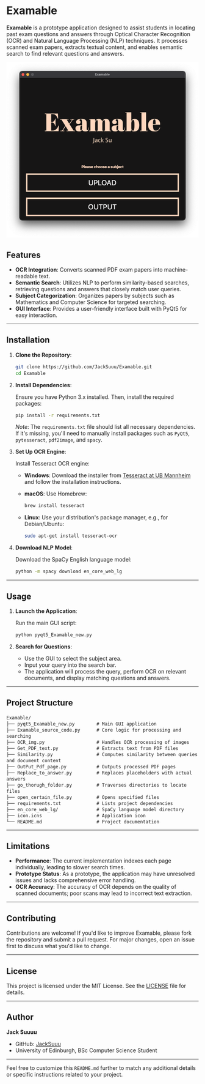 # Examable

**Examable** is a prototype application designed to assist students in locating past exam questions and answers through Optical Character Recognition (OCR) and Natural Language Processing (NLP) techniques. It processes scanned exam papers, extracts textual content, and enables semantic search to find relevant questions and answers.

![alt text](Assets/app.png)

## Features

- **OCR Integration**: Converts scanned PDF exam papers into machine-readable text.
- **Semantic Search**: Utilizes NLP to perform similarity-based searches, retrieving questions and answers that closely match user queries.
- **Subject Categorization**: Organizes papers by subjects such as Mathematics and Computer Science for targeted searching.
- **GUI Interface**: Provides a user-friendly interface built with PyQt5 for easy interaction.

---

## Installation

1. **Clone the Repository**:

   ```bash
   git clone https://github.com/JackSuuu/Examable.git
   cd Examable
   ```

2. **Install Dependencies**:

   Ensure you have Python 3.x installed. Then, install the required packages:

   ```bash
   pip install -r requirements.txt
   ```

   *Note*: The `requirements.txt` file should list all necessary dependencies. If it's missing, you'll need to manually install packages such as `PyQt5`, `pytesseract`, `pdf2image`, and `spacy`.

3. **Set Up OCR Engine**:

   Install Tesseract OCR engine:

   - **Windows**: Download the installer from [Tesseract at UB Mannheim](https://github.com/UB-Mannheim/tesseract/wiki) and follow the installation instructions.
   - **macOS**: Use Homebrew:

     ```bash
     brew install tesseract
     ```

   - **Linux**: Use your distribution's package manager, e.g., for Debian/Ubuntu:

     ```bash
     sudo apt-get install tesseract-ocr
     ```

4. **Download NLP Model**:

   Download the SpaCy English language model:

   ```bash
   python -m spacy download en_core_web_lg
   ```

---

## Usage

1. **Launch the Application**:

   Run the main GUI script:

   ```bash
   python pyqt5_Examable_new.py
   ```

2. **Search for Questions**:

   - Use the GUI to select the subject area.
   - Input your query into the search bar.
   - The application will process the query, perform OCR on relevant documents, and display matching questions and answers.

---

## Project Structure


```plaintext
Examable/
├── pyqt5_Examable_new.py        # Main GUI application
├── Examable_source_code.py      # Core logic for processing and searching
├── OCR_img.py                   # Handles OCR processing of images
├── Get_PDF_text.py              # Extracts text from PDF files
├── Similarity.py                # Computes similarity between queries and document content
├── OutPut_Pdf_page.py           # Outputs processed PDF pages
├── Replace_to_answer.py         # Replaces placeholders with actual answers
├── go_thorugh_folder.py         # Traverses directories to locate files
├── open_certain_file.py         # Opens specified files
├── requirements.txt             # Lists project dependencies
├── en_core_web_lg/              # SpaCy language model directory
├── icon.icns                    # Application icon
└── README.md                    # Project documentation
```

---

## Limitations

- **Performance**: The current implementation indexes each page individually, leading to slower search times.
- **Prototype Status**: As a prototype, the application may have unresolved issues and lacks comprehensive error handling.
- **OCR Accuracy**: The accuracy of OCR depends on the quality of scanned documents; poor scans may lead to incorrect text extraction.

---

## Contributing

Contributions are welcome! If you'd like to improve Examable, please fork the repository and submit a pull request. For major changes, open an issue first to discuss what you'd like to change.

---

## License

This project is licensed under the MIT License. See the [LICENSE](LICENSE) file for details.

---

## Author

**Jack Suuuu**

- GitHub: [JackSuuu](https://github.com/JackSuuu)
- University of Edinburgh, BSc Computer Science Student

---

Feel free to customize this `README.md` further to match any additional details or specific instructions related to your project. 
